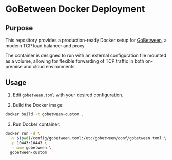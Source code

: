 # GoBetween Docker Deployment

## Purpose

This repository provides a production-ready Docker setup for [GoBetween](https://github.com/yyyar/gobetween), a modern TCP load balancer and proxy.

The container is designed to run with an external configuration file mounted as a volume, allowing for flexible forwarding of TCP traffic in both on-premise and cloud environments.

## Usage

1. Edit `gobetween.toml` with your desired configuration.

2. Build the Docker image:

```bash
docker build -t gobetween-custom .
```

3. Run Docker container:
```bash
docker run -d \
  -v $(pwd)/config/gobetween.toml:/etc/gobetween/conf/gobetween.toml \
  -p 10443:10443 \
  --name gobetween \
  gobetween-custom

```